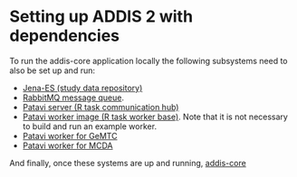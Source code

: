 Setting up ADDIS 2 with dependencies
====================================

To run the addis-core application locally the following subsystems need to also be set up and run:

- [Jena-ES (study data repository)](https://github.com/drugis/jena-es/blob/master/README.md)
- [RabbitMQ message queue](https://github.com/drugis/patavi/blob/master/README.md). 
- [Patavi server (R task communication hub)](https://github.com/drugis/patavi/blob/master/server/docker/README.md)
- [Patavi worker image (R task worker base)](https://github.com/drugis/patavi/blob/master/worker/docker/README.md). Note that it is not necessary to build and run an example worker.
- [Patavi worker for GeMTC](https://github.com/drugis/gemtc-web/blob/master/README.md)
- [Patavi worker for MCDA](https://github.com/drugis/mcda-elicitation-web/blob/master/README.md)

And finally, once these systems are up and running, [addis-core](https://github.com/drugis/addis-core/blob/master/README.md)
